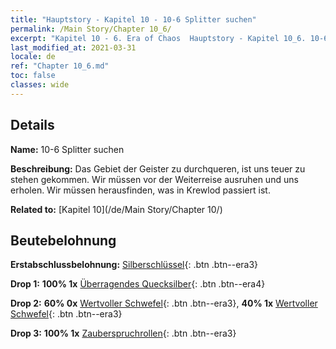```yaml
---
title: "Hauptstory - Kapitel 10 - 10-6 Splitter suchen"
permalink: /Main Story/Chapter 10_6/
excerpt: "Kapitel 10 - 6. Era of Chaos  Hauptstory - Kapitel 10_6. 10-6 Splitter suchen"
last_modified_at: 2021-03-31
locale: de
ref: "Chapter 10_6.md"
toc: false
classes: wide
---
```


## Details

 **Name:** 10-6 Splitter suchen

 **Beschreibung:** Das Gebiet der Geister zu durchqueren, ist uns teuer zu stehen gekommen. Wir müssen vor der Weiterreise ausruhen und uns erholen. Wir müssen herausfinden, was in Krewlod passiert ist.

 **Related to:** [Kapitel 10](/de/Main Story/Chapter 10/)

## Beutebelohnung

 **Erstabschlussbelohnung:** [Silberschlüssel](/de/Items/con_693/){: .btn .btn--era3}

 **Drop 1:** **100% 1x** [Überragendes Quecksilber](/de/Items/mat_35/){: .btn .btn--era4}

 **Drop 2:** **60% 0x** [Wertvoller Schwefel](/de/Items/mat_29/){: .btn .btn--era3}, **40% 1x** [Wertvoller Schwefel](/de/Items/mat_29/){: .btn .btn--era3}

 **Drop 3:** **100% 1x** [Zauberspruchrollen](/de/Items/con_694/){: .btn .btn--era3}

